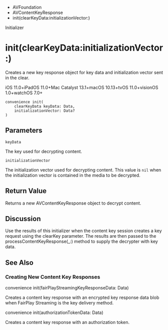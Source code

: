 

- AVFoundation
- AVContentKeyResponse
-  init(clearKeyData:initializationVector:) 

Initializer

# init(clearKeyData:initializationVector:)

Creates a new key response object for key data and initialization vector sent in the clear.

iOS 11.0+iPadOS 11.0+Mac Catalyst 13.1+macOS 10.13+tvOS 11.0+visionOS 1.0+watchOS 7.0+

``` source
convenience init(
    clearKeyData keyData: Data,
    initializationVector: Data?
)
```

## Parameters 

`keyData`  

The key used for decrypting content.

`initializationVector`  

The initialization vector used for decrypting content. This value is `nil` when the initialization vector is contained in the media to be decrypted.

## Return Value

Returns a new AVContentKeyResponse object to decrypt content.

## Discussion

Use the results of this initializer when the content key session creates a key request using the clearKey parameter. The results are then passed to the processContentKeyResponse(_:) method to supply the decrypter with key data.

## See Also

### Creating New Content Key Responses

convenience init(fairPlayStreamingKeyResponseData: Data)

Creates a content key response with an encrypted key response data blob when FairPlay Streaming is the key delivery method.

convenience init(authorizationTokenData: Data)

Creates a content key response with an authorization token.

